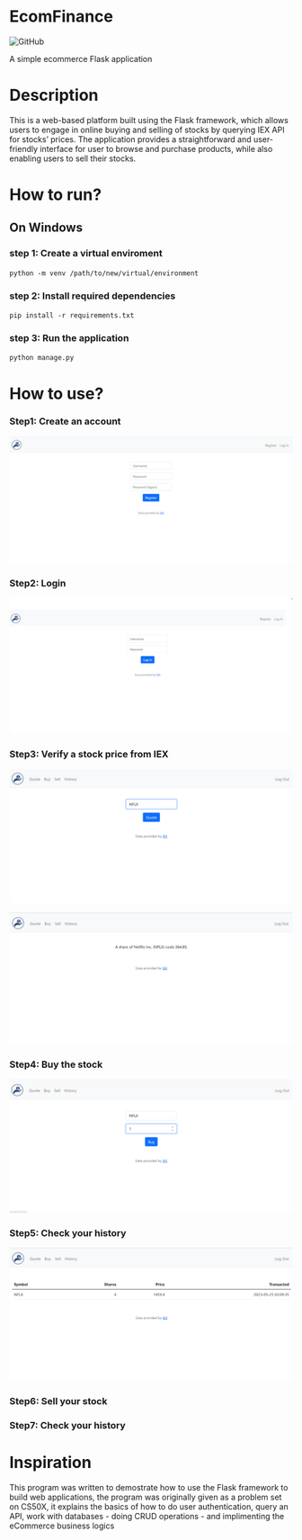 # EcomFinance
![GitHub](https://img.shields.io/github/license/denstream-io/Ecomfinance)

A simple ecommerce Flask application

# Description

This is a web-based platform built using the Flask framework, which allows users to engage in online buying and selling of stocks by querying IEX API for stocks’ prices. The application provides a straightforward and user-friendly interface for user to browse and purchase products, while also enabling users to sell their stocks.

# How to run?

## On Windows
### step 1: Create a virtual enviroment
  ```
  python -m venv /path/to/new/virtual/environment
  ```
### step 2: Install required dependencies
  ```
  pip install -r requirements.txt
  ```
### step 3: Run the application
  ```
  python manage.py
  ```
  
# How to use? 

### Step1: Create an account
  ![Alt text](ux/register-page.png)
  
### Step2: Login
  ![Alt text](ux/login-page.png)
  
### Step3: Verify a stock price from IEX
  ![Alt text](ux/quote-page.png)
  
  ![Alt text](ux/quoted-page.png)
  
### Step4: Buy the stock
  ![Alt text](ux/buy-page.png)
  
### Step5: Check your history
  ![Alt text](ux/history-page.png)
  
### Step6: Sell your stock
### Step7: Check your history

# Inspiration
This program was written to demostrate how to use the Flask framework to build web applications, the program was originally given as a problem set on CS50X, it explains the basics of how to do user authentication, query an API, work with databases - doing CRUD operations - and implimenting the eCommerce business logics
